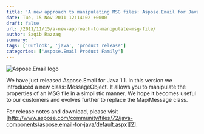 ```yaml
---
title: 'A new approach to manipulating MSG files: Aspose.Email for Java 1.1'
date: Tue, 15 Nov 2011 12:14:02 +0000
draft: false
url: /2011/11/15/a-new-approach-to-manipulate-msg-file/
author: Saqib Razzaq
summary: ''
tags: ['Outlook', 'java', 'product release']
categories: ['Aspose.Email Product Family']
---
```


![Aspose.Email logo][1]

We have just released Aspose.Email for Java 1.1. In this version we introduced a new class: MessageObject. It allows you to manipulate the properties of an MSG file in a simplistic manner. We hope it becomes useful to our customers and evolves further to replace the MapiMessage class.

For release notes and download, please visit [http://www.aspose.com/community/files/72/java-components/aspose.email-for-java/default.aspx][2].




[1]: https://www.aspose.com/templates/aspose/App_Themes/V3/images/words/272x272/aspose_words-for-net.png
[2]: http://www.aspose.com/community/files/72/java-components/aspose.email-for-java/default.aspx




